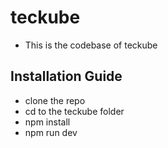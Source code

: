 # teckube
- This is the codebase of teckube

## Installation Guide <br/>
- clone the repo <br/>
- cd to the teckube folder <br/>
- npm install
- npm run dev
